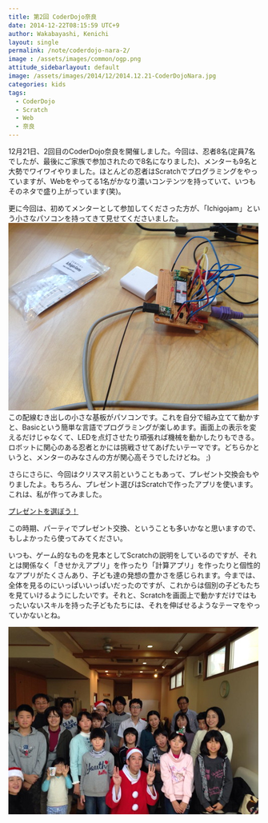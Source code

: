 ```yaml
---
title: 第2回 CoderDojo奈良
date: 2014-12-22T08:15:59 UTC+9
author: Wakabayashi, Kenichi
layout: single
permalink: /note/coderdojo-nara-2/
image : /assets/images/common/ogp.png
attitude_sidebarlayout: default
image: /assets/images/2014/12/2014.12.21-CoderDojoNara.jpg
categories: kids
tags:
  - CoderDojo
  - Scratch
  - Web
  - 奈良
---
```

12月21日、2回目のCoderDojo奈良を開催しました。今回は、忍者8名(定員7名でしたが、最後にご家族で参加されたので8名になりました)、メンターも9名と大勢でワイワイやりました。ほとんどの忍者はScratchでプログラミングをやっていますが、Webをやってる1名がかなり濃いコンテンツを持っていて、いつもそのネタで盛り上がっています(笑)。

更に今回は、初めてメンターとして参加してくださった方が、「Ichigojam」という小さなパソコンを持ってきて見せてくださいました。
![Ichigojam](/assets/images/2014/12/Ichigojam.jpg)
この配線むき出しの小さな基板がパソコンです。これを自分で組み立てて動かすと、Basicという簡単な言語でプログラミングが楽しめます。画面上の表示を変えるだけじゃなくて、LEDを点灯させたり頑張れば機械を動かしたりもできる。ロボットに関心のある忍者とかには挑戦させてあげたいテーマです。どちらかというと、メンターのみなさんの方が関心高そうでしたけどね。 ;)

さらにさらに、今回はクリスマス前ということもあって、プレゼント交換会もやりましたよ。もちろん、プレゼント選びはScratchで作ったアプリを使います。これは、私が作ってみました。

[プレゼントを選ぼう！](http://scratch.mit.edu/projects/36874952/)

この時期、パーティでプレゼント交換、ということも多いかなと思いますので、もしよかったら使ってみてください。

いつも、ゲーム的なものを見本としてScratchの説明をしているのですが、それとは関係なく「きせかえアプリ」を作ったり「計算アプリ」を作ったりと個性的なアプリがたくさんあり、子ども達の発想の豊かさを感じられます。今までは、全体を見るのにいっぱいいっぱいだったのですが、これからは個別の子どもたちを見ていけるようにしたいです。それと、Scratchを画面上で動かすだけではもったいないスキルを持った子どもたちには、それを伸ばせるようなテーマをやっていかないとね。

![2014.12.21-CoderDojoNara](/assets/images/2014/12/2014.12.21-CoderDojoNara.jpg)
